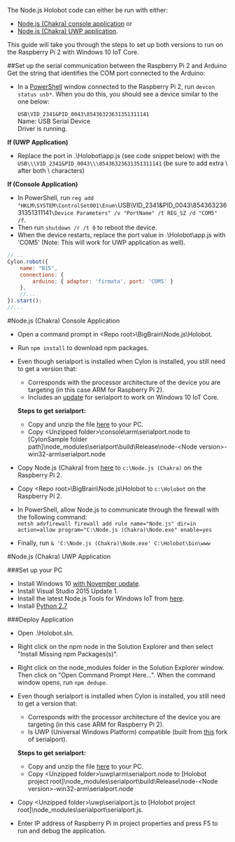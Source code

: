 The Node.js Holobot code can either be run with either:

* [Node.js (Chakra) console application](TODO) or
* [Node.js (Chakra) UWP application](TODO).

This guide will take you through the steps to set up both versions to run on the Raspberry Pi 2 with 
Windows 10 IoT Core.

##Set up the serial communication between the Raspberry Pi 2 and Arduino
Get the string that identifies the COM port connected to the Arduino:

* In a [PowerShell](http://ms-iot.github.io/content/en-US/win10/samples/PowerShell.htm) window connected to the Raspberry Pi 2, run `devcon status usb*`.
  When you do this, you should see a device similar to the one below:

   `USB\VID_2341&PID_0043\85436323631351311141`  
   Name: USB Serial Device  
   Driver is running.
   
**If (UWP Application)**

* Replace the port in .\Holobot\app.js (see code snippet below) with the `USB\\\VID_2341&PID_0043\\\85436323631351311141` (be sure to add extra \ after both \\ characters)

**If (Console Application)**

* In PowerShell, run `reg add "HKLM\SYSTEM\ControlSet001\Enum\`USB\VID_2341&PID_0043\85436323631351311141`\Device Parameters" /v "PortName" /t REG_SZ /d "COM5" /f`.
* Then run `shutdown /r /t 0` to reboot the device.
* When the device restarts, replace the port value in .\Holobot\app.js with 'COM5' (Note: This will work for UWP application as well).

```JavaScript
//...
Cylon.robot({
    name: "B15",
    connections: {
        arduino: { adaptor: 'firmata', port: 'COM5' }
    },
	//...
}).start();
//...
```

#Node.js (Chakra) Console Application
* Open a command prompt in &lt;Repo root&gt;\BigBrain\Node.js\Holobot.
* Run `npm install` to download npm packages.
* Even though serialport is installed when Cylon is installed, you still need to get a version that:  
  * Corresponds with the processor architecture of the device you are targeting (in this case ARM for Raspberry Pi 2).
  * Includes an [update](https://github.com/voodootikigod/node-serialport/pull/550) for serialport to work on Windows 10 IoT Core.  

  **Steps to get serialport:**   
  * Copy and unzip the file [here](TODO) to your PC.
  * Copy &lt;Unzipped folder&gt;\console\arm\serialport.node to [CylonSample folder path]\node_modules\serialport\build\Release\node-&lt;Node version&gt;-win32-arm\serialport.node
* Copy Node.js (Chakra) from [here](TODO) to `c:\Node.js (Chakra)` on the Raspberry Pi 2.
* Copy &lt;Repo root&gt;\BigBrain\Node.js\Holobot to `c:\Holobot` on the Raspberry Pi 2.
* In PowerShell, allow Node.js to communicate through the firewall with the following command:  
  `netsh advfirewall firewall add rule name="Node.js" dir=in action=allow program="C:\Node.js (Chakra)\Node.exe" enable=yes`
* Finally, run `& 'C:\Node.js (Chakra)\Node.exe' C:\Holobot\bin\www`


#Node.js (Chakra) UWP Application

###Set up your PC
* Install Windows 10 [with November update](http://windows.microsoft.com/en-us/windows-10/windows-update-faq).
* Install Visual Studio 2015 Update 1.
* Install the latest Node.js Tools for Windows IoT from [here](https://github.com/ms-iot/ntvsiot/releases).
* Install [Python 2.7](https://www.python.org/downloads/)


###Deploy Application
* Open .\Holobot.sln.
* Right click on the npm node in the Solution Explorer and then select "Install Missing npm Packages(s)".
* Right click on the node_modules folder in the Solution Explorer window. Then click on "Open Command Prompt Here...". 
  When the command window opens, run `npm dedupe`.
* Even though serialport is installed when Cylon is installed, you still need to get a version that:  
  * Corresponds with the processor architecture of the device you are targeting (in this case ARM for Raspberry Pi 2).
  * Is UWP (Universal Windows Platform) compatible (built from [this](https://github.com/ms-iot/node-serialport/tree/uwp) fork of serialport).  

  **Steps to get serialport:**  
  * Copy and unzip the file [here](https://github.com/ms-iot/ntvsiot/releases/download/2.0.4/serialport_WinIoT.zip) to your PC.
  * Copy &lt;Unzipped folder&gt;\uwp\arm\serialport.node to [Holobot project root]\node_modules\serialport\build\Release\node-&lt;Node version&gt;-win32-arm\serialport.node
* Copy &lt;Unzipped folder&gt;\uwp\serialport.js to [Holobot project root]\node_modules\serialport\serialport.js.
* Enter IP address of Raspberry Pi in project properties and press F5 to run and debug the application.